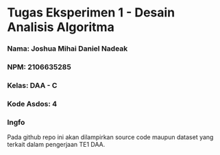 # Tugas Eksperimen 1 - Desain Analisis Algoritma

### Nama:       Joshua Mihai Daniel Nadeak
### NPM: 		    2106635285
### Kelas:		  DAA - C
### Kode Asdos: 4

### Ingfo
Pada github repo ini akan dilampirkan source code maupun dataset yang terkait dalam pengerjaan TE1 DAA.
